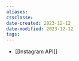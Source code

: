 ```yaml
---
aliases: 
cssclasse: 
date-created: 2023-12-12
date-modified: 2023-12-12
tags: 
---
```

- [[Instagram API]]
